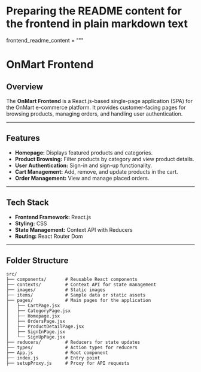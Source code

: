 # Preparing the README content for the frontend in plain markdown text
frontend_readme_content = """
# OnMart Frontend  

## Overview  
The **OnMart Frontend** is a React.js-based single-page application (SPA) for the OnMart e-commerce platform. It provides customer-facing pages for browsing products, managing orders, and handling user authentication.  

---

## Features  
- **Homepage:** Displays featured products and categories.  
- **Product Browsing:** Filter products by category and view product details.  
- **User Authentication:** Sign-in and sign-up functionality.  
- **Cart Management:** Add, remove, and update products in the cart.  
- **Order Management:** View and manage placed orders.  

---

## Tech Stack  
- **Frontend Framework:** React.js  
- **Styling:** CSS  
- **State Management:** Context API with Reducers  
- **Routing:** React Router Dom  

---

## Folder Structure  
```plaintext  
src/  
├── components/       # Reusable React components  
├── contexts/         # Context API for state management  
├── images/           # Static images  
├── items/            # Sample data or static assets  
├── pages/            # Main pages for the application  
│   ├── CartPage.jsx  
│   ├── CategoryPage.jsx  
│   ├── Homepage.jsx  
│   ├── OrdersPage.jsx  
│   ├── ProductDetailPage.jsx  
│   ├── SignInPage.jsx  
│   └── SignUpPage.jsx  
├── reducers/         # Reducers for state updates  
├── types/            # Action types for reducers  
├── App.js            # Root component  
├── index.js          # Entry point  
├── setupProxy.js     # Proxy for API requests  
